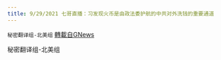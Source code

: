 ```yaml
---
title: 9/29/2021 七哥直播：习发现火币是由政法委护航的中共对外洗钱的重要通道
---
```

`秘密翻译组-北美组` [轉載自GNews](https://gnews.org/zh-hans/1563563/)

秘密翻译组-北美组
